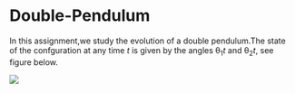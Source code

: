 # Double-Pendulum

In this assignment,we study the evolution of a double pendulum.The state of the confguration at any time *t* is given by the angles θ<sub>1</sub>*t* and θ<sub>2</sub>*t*, see figure below.

![](../master/Double-Pendulum/Double_Pendulum.png)
